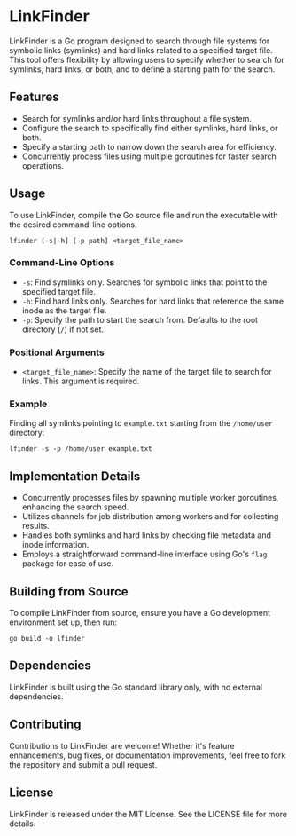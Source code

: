 # LinkFinder

LinkFinder is a Go program designed to search through file systems for symbolic links (symlinks) and hard links related to a specified target file. This tool offers flexibility by allowing users to specify whether to search for symlinks, hard links, or both, and to define a starting path for the search.

## Features

- Search for symlinks and/or hard links throughout a file system.
- Configure the search to specifically find either symlinks, hard links, or both.
- Specify a starting path to narrow down the search area for efficiency.
- Concurrently process files using multiple goroutines for faster search operations.

## Usage

To use LinkFinder, compile the Go source file and run the executable with the desired command-line options.

```shell
lfinder [-s|-h] [-p path] <target_file_name>
```

### Command-Line Options

- `-s`: Find symlinks only. Searches for symbolic links that point to the specified target file.
- `-h`: Find hard links only. Searches for hard links that reference the same inode as the target file.
- `-p`: Specify the path to start the search from. Defaults to the root directory (`/`) if not set.

### Positional Arguments

- `<target_file_name>`: Specify the name of the target file to search for links. This argument is required.

### Example

Finding all symlinks pointing to `example.txt` starting from the `/home/user` directory:

```shell
lfinder -s -p /home/user example.txt
```

## Implementation Details

- Concurrently processes files by spawning multiple worker goroutines, enhancing the search speed.
- Utilizes channels for job distribution among workers and for collecting results.
- Handles both symlinks and hard links by checking file metadata and inode information.
- Employs a straightforward command-line interface using Go's `flag` package for ease of use.

## Building from Source

To compile LinkFinder from source, ensure you have a Go development environment set up, then run:

```shell
go build -o lfinder
```

## Dependencies

LinkFinder is built using the Go standard library only, with no external dependencies.

## Contributing

Contributions to LinkFinder are welcome! Whether it's feature enhancements, bug fixes, or documentation improvements, feel free to fork the repository and submit a pull request.

## License

LinkFinder is released under the MIT License. See the LICENSE file for more details.